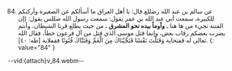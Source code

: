 84. عن سالم بن عبد الله رضللع قال: يا أهل العراق ما أسألكم عن الصغيرة وأركبكم للكبيرة، سمعت أبي عبد الله بن عمر يقول: سمعت رسول الله صللس يقول: (إن الفتنة تجيء من ها هنا ـ **وأومأ بيده نحو المشرق** ـ من حيث يطلع قرنا الشيطان، وأنتم يضرب بعضكم رقاب بعض، وإنما قتل موسى الذي قتل من آل فرعون خطأ، فقال الله تعالى له  قفتحاية وَقَتَلْتَ نَفْسًا فَنَجَّيْنَاكَ مِنَ الْغَمِّ وَفَتَنَّاكَ فُتُونًا ققفلاية [طه: ٤٠].
{: value="84" }

--vid:{attach}v_84.webm--
